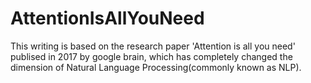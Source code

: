 # AttentionIsAllYouNeed

This writing is based on the research paper 'Attention is all you need' publised in 2017 by google brain, which has completely changed the dimension 
of Natural Language Processing(commonly known as NLP).
